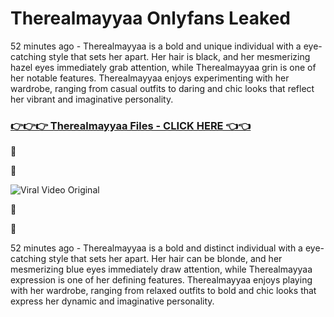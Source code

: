 # Therealmayyaa Onlyfans Leaked

<p>52 minutes ago - Therealmayyaa is a bold and unique individual with a eye-catching style that sets her apart. Her hair is black, and her mesmerizing hazel eyes immediately grab attention, while Therealmayyaa grin is one of her notable features. Therealmayyaa enjoys experimenting with her wardrobe, ranging from casual outfits to daring and chic looks that reflect her vibrant and imaginative personality.</p><p>
<h3><a href="https://fansleaks.com-getfree.pro/therealmayyaa" rel="nofollow">👉👉👉 Therealmayyaa Files - CLICK HERE 👈👈</a></h3>
<p>🔻</p>
<p>🔻</p> <p>
<a href="https://fansleaks.com-getfree.pro/therealmayyaa" rel="nofollow"><img src="https://i.imgur.com/0ZbtXZ5.gif" alt="Viral Video Original" style="max-width: 100%; display: inline-block;" data-target="animated-image.originalImage"></a>
<p>🔻</p>
<p>🔻</p> <p>52 minutes ago - Therealmayyaa is a bold and distinct individual with a eye-catching style that sets her apart. Her hair can be blonde, and her mesmerizing blue eyes immediately draw attention, while Therealmayyaa expression is one of her defining features. Therealmayyaa enjoys playing with her wardrobe, ranging from relaxed outfits to bold and chic looks that express her dynamic and imaginative personality.</p>